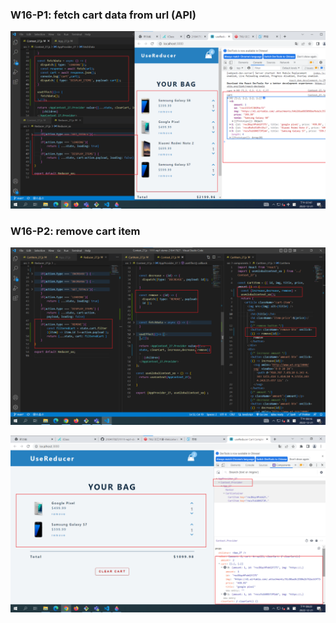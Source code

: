 ### W16-P1: fetch cart data from url (API)


![](w16-p1.png)

### W16-P2: remove cart item
 
![](w16-p2-1.png)
 
![](w16-p2-2.png)